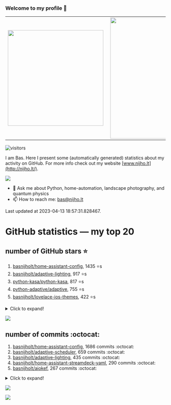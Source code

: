 ### Welcome to my profile 👋

<center>
  <table>
    <tr>
        <td><img width="300px" align="left" src="https://github-readme-stats.vercel.app/api/top-langs/?username=basnijholt&hide=TeX,Jupyter%20Notebook&layout=compact&theme=radical" /></td>
        <td><img align='right' src="https://github-readme-stats.vercel.app/api?username=basnijholt&show_icons=true&theme=radical" width="380"></td>
    </tr>
  </table>
</center>

![visitors](https://visitor-badge.glitch.me/badge?page_id=basnijholt.visitor-badge)

I am Bas. Here I present some (automatically generated) statistics about my activity on GitHub. For more info check out my website [www.nijho.lt](http://nijho.lt/).

![](https://www.nijho.lt/authors/admin/avatar_hu9e60e4b9bc120dfb6a666009f2878da6_182107_250x250_fill_q90_lanczos_center.jpg)

- 💬 Ask me about Python, home-automation, landscape photography, and quantum physics
- 📫 How to reach me: bas@nijho.lt

Last updated at 2023-04-13 18:57:31.828467.

# GitHub statistics — my top 20

## number of GitHub stars ⭐️

1. [basnijholt/home-assistant-config](https://github.com/basnijholt/home-assistant-config/), 1435 ⭐️s
2. [basnijholt/adaptive-lighting](https://github.com/basnijholt/adaptive-lighting/), 917 ⭐️s
3. [python-kasa/python-kasa](https://github.com/python-kasa/python-kasa/), 817 ⭐️s
4. [python-adaptive/adaptive](https://github.com/python-adaptive/adaptive/), 755 ⭐️s
5. [basnijholt/lovelace-ios-themes](https://github.com/basnijholt/lovelace-ios-themes/), 422 ⭐️s
<details><summary>Click to expand!</summary>

6. [basnijholt/lovelace-ios-dark-mode-theme](https://github.com/basnijholt/lovelace-ios-dark-mode-theme/), 406 ⭐️s
7. [basnijholt/miflora](https://github.com/basnijholt/miflora/), 358 ⭐️s
8. [topocm/topocm_content](https://github.com/topocm/topocm_content/), 237 ⭐️s
9. [basnijholt/home-assistant-streamdeck-yaml](https://github.com/basnijholt/home-assistant-streamdeck-yaml/), 96 ⭐️s
10. [basnijholt/home-assistant-macbook-touch-bar](https://github.com/basnijholt/home-assistant-macbook-touch-bar/), 91 ⭐️s
11. [kwant-project/kwant](https://github.com/kwant-project/kwant/), 69 ⭐️s
12. [basnijholt/home-assistant-streamdeck-yaml-addon](https://github.com/basnijholt/home-assistant-streamdeck-yaml-addon/), 37 ⭐️s
13. [basnijholt/aiokef](https://github.com/basnijholt/aiokef/), 28 ⭐️s
14. [basnijholt/markdown-code-runner](https://github.com/basnijholt/markdown-code-runner/), 25 ⭐️s
15. [basnijholt/thesis-cover](https://github.com/basnijholt/thesis-cover/), 24 ⭐️s
16. [basnijholt/instacron](https://github.com/basnijholt/instacron/), 19 ⭐️s
17. [basnijholt/adaptive-scheduler](https://github.com/basnijholt/adaptive-scheduler/), 14 ⭐️s
18. [basnijholt/addon-otmonitor](https://github.com/basnijholt/addon-otmonitor/), 12 ⭐️s
19. [kwant-project/kwant-tutorial-2016](https://github.com/kwant-project/kwant-tutorial-2016/), 12 ⭐️s
20. [basnijholt/thesis](https://github.com/basnijholt/thesis/), 11 ⭐️s

</details>

![](https://github.com/basnijholt/basnijholt/raw/main/stars_over_time.png)

## number of commits :octocat:

1. [basnijholt/home-assistant-config](https://github.com/basnijholt/home-assistant-config/), 1686 commits :octocat:
2. [basnijholt/adaptive-scheduler](https://github.com/basnijholt/adaptive-scheduler/), 659 commits :octocat:
3. [basnijholt/adaptive-lighting](https://github.com/basnijholt/adaptive-lighting/), 435 commits :octocat:
4. [basnijholt/home-assistant-streamdeck-yaml](https://github.com/basnijholt/home-assistant-streamdeck-yaml/), 290 commits :octocat:
5. [basnijholt/aiokef](https://github.com/basnijholt/aiokef/), 267 commits :octocat:
<details><summary>Click to expand!</summary>

6. [QCoDeS/Qcodes](https://github.com/QCoDeS/Qcodes/), 109 commits :octocat:
7. [conda-forge/metis-feedstock](https://github.com/conda-forge/metis-feedstock/), 53 commits :octocat:
8. [basnijholt/codestructure](https://github.com/basnijholt/codestructure/), 51 commits :octocat:
9. [conda-forge/hpc05-feedstock](https://github.com/conda-forge/hpc05-feedstock/), 49 commits :octocat:
10. [basnijholt/cluster-logger](https://github.com/basnijholt/cluster-logger/), 45 commits :octocat:
11. [basnijholt/pyfeast](https://github.com/basnijholt/pyfeast/), 43 commits :octocat:
12. [python-kasa/python-kasa](https://github.com/python-kasa/python-kasa/), 35 commits :octocat:
13. [basnijholt/adaptive-tools](https://github.com/basnijholt/adaptive-tools/), 34 commits :octocat:
14. [amccaugh/phidl](https://github.com/amccaugh/phidl/), 34 commits :octocat:
15. [holoviz/holoviews](https://github.com/holoviz/holoviews/), 33 commits :octocat:
16. [basnijholt/day-one-story-sender](https://github.com/basnijholt/day-one-story-sender/), 25 commits :octocat:
17. [conda-forge/mumps-feedstock](https://github.com/conda-forge/mumps-feedstock/), 22 commits :octocat:
18. [kwant-project/kwant](https://github.com/kwant-project/kwant/), 22 commits :octocat:
19. [basnijholt/calendar-of-life](https://github.com/basnijholt/calendar-of-life/), 20 commits :octocat:
20. [conda-forge/pfapack-feedstock](https://github.com/conda-forge/pfapack-feedstock/), 18 commits :octocat:

</details>

![](https://github.com/basnijholt/basnijholt/raw/main/commits_per_hour.png)

![](https://github.com/basnijholt/basnijholt/raw/main/commits_per_weekday.png)

